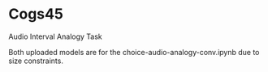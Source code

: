 # Cogs45
Audio Interval Analogy Task

Both uploaded models are for the choice-audio-analogy-conv.ipynb due to size constraints.
